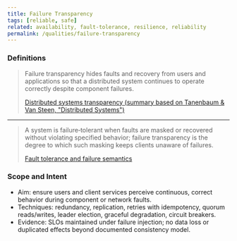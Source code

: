 ```yaml
---
title: Failure Transparency
tags: [reliable, safe]
related: availability, fault-tolerance, resilience, reliability
permalink: /qualities/failure-transparency
---
```


### Definitions

> Failure transparency hides faults and recovery from users and applications so that a distributed system continues to operate correctly despite component failures.
>
>[Distributed systems transparency (summary based on Tanenbaum & Van Steen, "Distributed Systems")](https://en.wikipedia.org/wiki/Distributed_computing#Transparency)

<hr class="with-no-margin"/>

> A system is failure‑tolerant when faults are masked or recovered without violating specified behavior; failure transparency is the degree to which such masking keeps clients unaware of failures.
>
>[Fault tolerance and failure semantics](https://en.wikipedia.org/wiki/Fault_tolerance)

### Scope and Intent
- Aim: ensure users and client services perceive continuous, correct behavior during component or network faults.
- Techniques: redundancy, replication, retries with idempotency, quorum reads/writes, leader election, graceful degradation, circuit breakers.
- Evidence: SLOs maintained under failure injection; no data loss or duplicated effects beyond documented consistency model.

